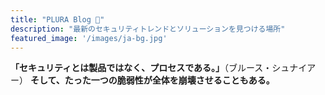 ```yaml
---
title: "PLURA Blog 🌱"
description: "最新のセキュリティトレンドとソリューションを見つける場所"
featured_image: '/images/ja-bg.jpg'
---
```


**「セキュリティとは製品ではなく、プロセスである。」**（ブルース・シュナイアー） 
**そして、たった一つの脆弱性が全体を崩壊させることもある。**
